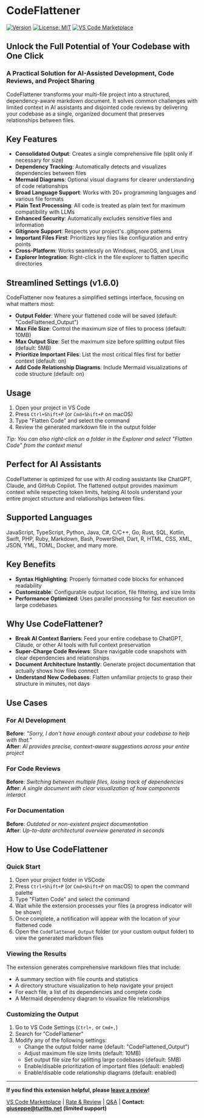 # CodeFlattener

[![Version](https://img.shields.io/badge/version-1.6.0-green.svg)](https://github.com/GTuritto/SourceCodeFlatener_Extension/releases)
[![License: MIT](https://img.shields.io/badge/License-MIT-blue.svg)](https://github.com/GTuritto/SourceCodeFlatener_Extension/blob/main/LICENSE)
[![VS Code Marketplace](https://img.shields.io/badge/VS%20Code-Marketplace-red.svg)](https://marketplace.visualstudio.com/items?itemName=GiuseppeTuritto.code-flattener)

## Unlock the Full Potential of Your Codebase with One Click

### A Practical Solution for AI-Assisted Development, Code Reviews, and Project Sharing

CodeFlattener transforms your multi-file project into a structured, dependency-aware markdown document. It solves common challenges with limited context in AI assistants and disjointed code reviews by delivering your codebase as a single, organized document that preserves relationships between files.

## Key Features

- **Consolidated Output**: Creates a single comprehensive file (split only if necessary for size)
- **Dependency Tracking**: Automatically detects and visualizes dependencies between files
- **Mermaid Diagrams**: Optional visual diagrams for clearer understanding of code relationships
- **Broad Language Support**: Works with 20+ programming languages and various file formats
- **Plain Text Processing**: All code is treated as plain text for maximum compatibility with LLMs
- **Enhanced Security**: Automatically excludes sensitive files and information
- **Gitignore Support**: Respects your project's .gitignore patterns
- **Important Files First**: Prioritizes key files like configuration and entry points
- **Cross-Platform**: Works seamlessly on Windows, macOS, and Linux
- **Explorer Integration**: Right-click in the file explorer to flatten specific directories

## Streamlined Settings (v1.6.0)

CodeFlattener now features a simplified settings interface, focusing on what matters most:

- **Output Folder**: Where your flattened code will be saved (default: "CodeFlattened_Output")
- **Max File Size**: Control the maximum size of files to process (default: 10MB)
- **Max Output Size**: Set the maximum size before splitting output files (default: 5MB)
- **Prioritize Important Files**: List the most critical files first for better context (default: on)
- **Add Code Relationship Diagrams**: Include Mermaid visualizations of code structure (default: on)

## Usage

1. Open your project in VS Code
2. Press `Ctrl+Shift+P` (or `Cmd+Shift+P` on macOS)
3. Type "Flatten Code" and select the command
4. Review the generated markdown file in the output folder

*Tip: You can also right-click on a folder in the Explorer and select "Flatten Code" from the context menu!*

## Perfect for AI Assistants

CodeFlattener is optimized for use with AI coding assistants like ChatGPT, Claude, and GitHub Copilot. The flattened output provides maximum context while respecting token limits, helping AI tools understand your entire project structure and relationships between files.

## Supported Languages

JavaScript, TypeScript, Python, Java, C#, C/C++, Go, Rust, SQL, Kotlin, Swift, PHP, Ruby, Markdown, Bash, PowerShell, Dart, R, HTML, CSS, XML, JSON, YML, TOML, Docker, and many more.

## Key Benefits

- **Syntax Highlighting**: Properly formatted code blocks for enhanced readability
- **Customizable**: Configurable output location, file filtering, and size limits
- **Performance Optimized**: Uses parallel processing for fast execution on large codebases

## Why Use CodeFlattener?

- **Break AI Context Barriers**: Feed your entire codebase to ChatGPT, Claude, or other AI tools with full context preservation
- **Super-Charge Code Reviews**: Share navigable code snapshots with clear dependencies and relationships
- **Document Architecture Instantly**: Generate project documentation that actually shows how files connect
- **Understand New Codebases**: Flatten unfamiliar projects to grasp their structure in minutes, not days

## Use Cases

### For AI Development

**Before**: *"Sorry, I don't have enough context about your codebase to help with that."*  
**After**: *AI provides precise, context-aware suggestions across your entire project*

### For Code Reviews

**Before**: *Switching between multiple files, losing track of dependencies*  
**After**: *A single document with clear visualization of how components interact*

### For Documentation

**Before**: *Outdated or non-existent project documentation*  
**After**: *Up-to-date architectural overview generated in seconds*

## How to Use CodeFlattener

### Quick Start

1. Open your project folder in VSCode
2. Press `Ctrl+Shift+P` (or `Cmd+Shift+P` on macOS) to open the command palette
3. Type "Flatten Code" and select the command
4. Wait while the extension processes your files (a progress indicator will be shown)
5. Once complete, a notification will appear with the location of your flattened code
6. Open the `CodeFlattened_Output` folder (or your custom output folder) to view the generated markdown files

### Viewing the Results

The extension generates comprehensive markdown files that include:

- A summary section with file counts and statistics
- A directory structure visualization to help navigate your project
- For each file, a list of its dependencies and complete code
- A Mermaid dependency diagram to visualize file relationships

### Customizing the Output

1. Go to VS Code Settings (`Ctrl+,` or `Cmd+,`)
2. Search for "CodeFlattener"
3. Modify any of the following settings:
   - Change the output folder name (default: "CodeFlattened_Output")
   - Adjust maximum file size limits (default: 10MB)
   - Set output file size for splitting large codebases (default: 5MB)
   - Enable/disable prioritization of important files (default: enabled)
   - Enable/disable code relationship diagrams (default: enabled)

---

**If you find this extension helpful, please [leave a review](https://marketplace.visualstudio.com/items?itemName=GiuseppeTuritto.code-flattener&ssr=false#review-details)!**

[VS Code Marketplace](https://marketplace.visualstudio.com/items?itemName=GiuseppeTuritto.code-flattener) | [Rate & Review](https://marketplace.visualstudio.com/items?itemName=GiuseppeTuritto.code-flattener&ssr=false#review-details) | [Q&A](https://marketplace.visualstudio.com/items?itemName=GiuseppeTuritto.code-flattener&ssr=false#qna) | **Contact: <giuseppe@turitto.net> (limited support)**
